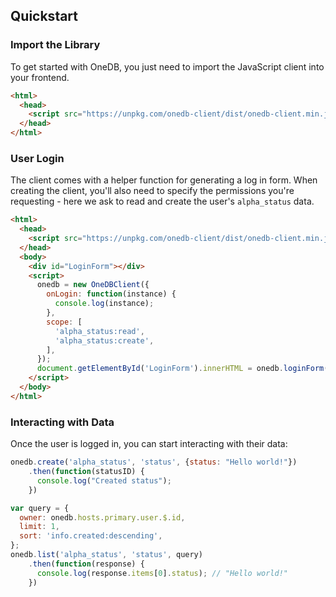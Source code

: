 ## Quickstart

### Import the Library

To get started with OneDB, you just need to import the JavaScript client into your frontend.

```html
<html>
  <head>
    <script src="https://unpkg.com/onedb-client/dist/onedb-client.min.js"></script>
  </head>
</html>
```

### User Login
The client comes with a helper function for generating a log in form. When creating the client,
you'll also need to specify the permissions you're requesting - here we ask to read and create
the user's `alpha_status` data.

```html
<html>
  <head>
    <script src="https://unpkg.com/onedb-client/dist/onedb-client.min.js"></script>
  </head>
  <body>
    <div id="LoginForm"></div>
    <script>
      onedb = new OneDBClient({
        onLogin: function(instance) {
          console.log(instance);
        },
		scope: [
          'alpha_status:read',
          'alpha_status:create',
        ],
      });
      document.getElementById('LoginForm').innerHTML = onedb.loginForm();
    </script>
  </body>
</html>
```

### Interacting with Data

Once the user is logged in, you can start interacting with their data:

```js
onedb.create('alpha_status', 'status', {status: "Hello world!"})
    .then(function(statusID) {
      console.log("Created status");
    })
```

```js
var query = {
  owner: onedb.hosts.primary.user.$.id,
  limit: 1,
  sort: 'info.created:descending',
};
onedb.list('alpha_status', 'status', query)
    .then(function(response) {
      console.log(response.items[0].status); // "Hello world!"
    })
```



